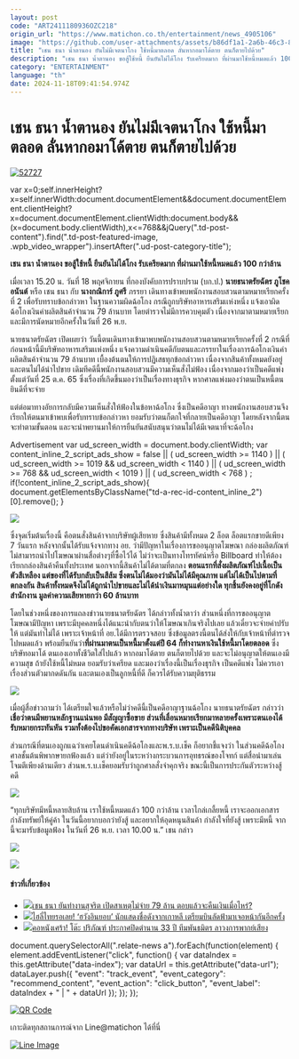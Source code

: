 ```yaml
---
layout: post
code: "ART2411180936OZC218"
origin_url: "https://www.matichon.co.th/entertainment/news_4905106"
image: "https://github.com/user-attachments/assets/b86df1a1-2a6b-46c3-8c0f-1db923e49ee2"
title: "เชน ธนา น้ำตานอง ยันไม่มีเจตนาโกง ใช้หนี้มาตลอด ลั่นหากอมาโด้ตาย ตนก็ตายไปด้วย"
description: "เชน ธนา น้ำตานอง ขอสู้ใช้หนี้ ยืนยันไม่ได้โกง รับเครียดมาก ที่ผ่านมาใช้หนี้หมดแล้ว 100 กว่าล้าน"
category: "ENTERTAINMENT"
language: "th"
date: 2024-11-18T09:41:54.974Z
---
```


# เชน ธนา น้ำตานอง ยันไม่มีเจตนาโกง ใช้หนี้มาตลอด ลั่นหากอมาโด้ตาย ตนก็ตายไปด้วย

[![](https://www.matichon.co.th/wp-content/uploads/2024/11/52727.jpg "52727")](https://www.matichon.co.th/wp-content/uploads/2024/11/52727.jpg)

var x=0;self.innerHeight?x=self.innerWidth:document.documentElement&&document.documentElement.clientHeight?x=document.documentElement.clientWidth:document.body&&(x=document.body.clientWidth),x<=768&&jQuery(".td-post-content").find(".td-post-featured-image, .wpb\_video\_wrapper").insertAfter(".ud-post-category-title");

**เชน ธนา น้ำตานอง ขอสู้ใช้หนี้ ยืนยันไม่ได้โกง รับเครียดมาก ที่ผ่านมาใช้หนี้หมดแล้ว 100 กว่าล้าน**

เมื่อเวลา 15.20 น. วันที่ 18 พฤศจิกายน ที่กองบังคับการปราบปราม (บก.ป.) **นายธนาตรัยฉัตร ภูโชคอนันต์** หรือ เชน ธนา กับ **นางกณิการ์ ภูศรี** ภรรยา เดินทางเข้าพบพนักงานสอบสวนตามหมายเรียกครั้งที่ 2 เพื่อรับทราบข้อกล่าวหา ในฐานความผิดฉ้อโกง กรณีถูกบริษัทอาหารเสริมเเห่งหนึ่ง แจ้งเอาผิดฉ้อโกงเงินค่าผลิตสินค้าจำนวน 79 ล้านบาท โดยตำรวจไม่มีการควบคุมตัว เนื่องจากมาตามหมายเรียกและมีการนัดหมายอีกครั้งในวันที่ 26 พ.ย.

นายธนาตรัยฉัตร เปิดเผยว่า วันนี้ตนเดินทางเข้ามาพบพนักงานสอบสวนตามหมายเรียกครั้งที่ 2 กรณีที่ก่อนหน้านี้มีบริษัทอาหารเสริมเเห่งหนึ่ง แจ้งความดำเนินคดีกับตนและภรรยาในเรื่องการฉ้อโกงเงินค่าผลิตสินค้าจำนวน 79 ล้านบาท เบื้องต้นตนให้การปฏิเสธทุกข้อกล่าวหา เนื่องจากสินค้าทั้งหมดยังอยู่ และตนไม่ได้นำไปขาย เดิมทีคดีนี้พนักงานสอบสวนมีความเห็นสั่งไม่ฟ้อง เนื่องจากมองว่าเป็นคดีแพ่งตั้งแต่วันที่ 25 ต.ค. 65 ซึ่งเรื่องที่เกิดขึ้นมองว่าเป็นเรื่องทางธุรกิจ หากศาลแพ่งมองว่าตนเป็นหนี้ตนยินดีที่จะจ่าย

แต่ต่อมาทางอัยการกลับมีความเห็นสั่งให้ฟ้องในข้อหาฉ้อโกง ซึ่งเป็นคดีอาญา ทางพนักงานสอบสวนจึงเรียกให้ตนมาเข้าพบเพื่อรับทราบข้อกล่าวหา ยอมรับว่าตนก็ตกใจที่กลายเป็นคดีอาญา โดยหลังจากนี้ตนจะทำตามขั้นตอน และจะนำพยานมาให้การยืนยันสนับสนุนว่าตนไม่ได้มีเจตนาที่จะฉ้อโกง

Advertisement var ud\_screen\_width = document.body.clientWidth; var content\_inline\_2\_script\_ads\_show = false || ( ud\_screen\_width >= 1140 ) || ( ud\_screen\_width >= 1019 && ud\_screen\_width < 1140 ) || ( ud\_screen\_width >= 768 && ud\_screen\_width < 1019 ) || ( ud\_screen\_width < 768 ) ; if(!content\_inline\_2\_script\_ads\_show){ document.getElementsByClassName("td-a-rec-id-content\_inline\_2")\[0\].remove(); }

![](https://www.matichon.co.th/wp-content/uploads/2024/11/S__397082677_0.jpg)

ซึ่งจุดเริ่มต้นเรื่องนี้ คือตนสั่งสินค้าจากบริษัทผู้เสียหาย ซึ่งสินค้ามีทั้งหมด 2 ล็อต ล็อตแรกขายดีเพียง 7 วันแรก หลังจากนั้นได้รับแจ้งจากทาง อย. ว่ามีปัญหาในเรื่องการขออนุญาตโฆษณา กล่องผลิตภัณฑ์ไม่สามารถนำไปโฆษณาผ่านสื่อต่างๆที่ซื้อไว้ได้ ไม่ว่าจะเป็นทางโทรทัศน์หรือ Billboard ทำให้ต้องเรียกกล่องสินค้าคืนทั้งประเทศ นอกจากนี้สินค้าไม่ได้ตามที่ตกลง **ตอนแรกที่สั่งผลิตภัณฑ์ไปเนื้อเป็นตัวสีเหลือง แต่ของที่ได้รับกลับเป็นสีส้ม ซึ่งตนไม่ได้มองว่ามันไม่ได้มีคุณภาพ แต่ไม่ได้เป็นไปตามที่ตกลงกัน สินค้าทั้งหมดจึงไม่ได้ถูกนำไปขายและไม่ได้นำเงินมาหมุนแต่อย่างใด ทุกชิ้นยังคงอยู่ที่โกดังสำนักงาน มูลค่าความเสียหายกว่า 60 ล้านบาท**

โดยในช่วงหนึ่งของการแถลงข่าวนายธนาตรัยฉัตร ได้กล่าวทั้งน้ำตาว่า ส่วนหนึ่งที่การขออนุญาตโฆษณามีปัญหา เพราะมีบุคคลหนึ่งได้แนะนำกับตนว่าให้โฆษณาเกินจริงไปเลย แล้วเดี๋ยวจะจ่ายค่าปรับให้ แต่มันทำไม่ได้ เพราะเจ้าหน้าที่ อย.ได้มีการตรวจสอบ ซึ่งข้อมูลตรงนี้ตนได้ส่งให้กับเจ้าหน้าที่ตำรวจไปหมดแล้ว พร้อมยืนยันว่า**ที่ผ่านมาตนเป็นหนี้มาตั้งแต่ปี 64 ก็ทำงานหาเงินใช้หนี้มาโดยตลอด** ซึ่งบริษัทอมาโด้ ตนเองเอาทั้งชีวิตใส่ไปแล้ว หากอมาโด้ตาย ตนก็ตายไปด้วย และจะไม่อนุญาตให้ตนเองมีความสุข ถ้ายังใช้หนี้ไม่หมด ยอมรับว่าเครียด และมองว่าเรื่องนี้เป็นเรื่องธุรกิจ เป็นคดีแพ่ง ไม่ควรเอาเรื่องส่วนตัวมากดดันกัน และตนเองเป็นลูกหนี้ที่ดี ก็ควรได้รับความยุติธรรม

![](https://www.matichon.co.th/wp-content/uploads/2024/11/S__397082679_0.jpg)

เมื่อผู้สื่อข่าวถามว่า ได้เตรียมใจแล้วหรือไม่ว่าคดีนี้เป็นคดีอาญาฐานฉ้อโกง นายธนาตรัยฉัตร กล่าวว่า **เชื่อว่าตนมีพยานหลักฐานแน่นพอ มีสัญญาซื้อขาย ส่วนที่เลื่อนหมายเรียกมาหลายครั้งเพราะตนเองได้รับหมายกระทันหัน รวมทั้งต้องไปขอคัดเอกสารจากทางบริษัท เพราะเป็นคดีนิติบุคคล**

ส่วนกรณีที่ตนเองถูกแฉว่าเคยโดนดำเนินคดีฉ้อโกงและพ.ร.บ.เช็ค ก็อยากชี้แจงว่า ในส่วนคดีฉ้อโกงศาลชั้นต้นพิพากษายกฟ้องแล้ว แต่ว่ายังอยู่ในระหว่างกระบวนการอุทธรณ์ของโจทก์ แต่สื่อนำมาเล่นโจมตีเพียงด้านเดียว ส่วนพ.ร.บ.เช็คยอมรับว่าถูกศาลสั่งจำคุกจริง ขณะนี้เป็นการประกันตัวระหว่างสู้คดี

![](https://www.matichon.co.th/wp-content/uploads/2024/11/S__397082684_0.jpg)

“ทุกบริษัทมีหนี้หลายสิบล้าน เราใช้หนี้หมดแล้ว 100 กว่าล้าน เวลาไกล่เกลี้ยหนี้ เราจะออกเอกสารกำลังทรัพย์ให้คู่ค้า ในวันนี้อยากบอกว่ายังสู้ และอยากให้อุดหนุนสินค้า กำลังใจที่ยังสู้ เพราะมีหนี้ จากนี้จะมารับข้อมูลฟ้อง ในวันที่ 26 พ.ย. เวลา 10.00 น.” เชน กล่าว

![](https://www.matichon.co.th/wp-content/uploads/2024/11/S__397082677_0-1.jpg)

![](https://www.matichon.co.th/wp-content/uploads/2024/11/S__397082686_0.jpg)

#### ข่าวที่เกี่ยวข้อง

*   [![](https://www.matichon.co.th/wp-content/uploads/2024/11/dkl14-wed.jpg)เชน ธนา ยันทำงานสุจริต เปิดสาเหตุไม่จ่าย 79 ล้าน ตอบแล้วจะคืนเงินเมื่อไหร่?](https://www.matichon.co.th/local/news_4904586)
*   [![](https://www.matichon.co.th/wp-content/uploads/2024/11/2-163.jpg)ไฮลี่ไทยรอเลย! ‘ฮวังอินยอบ’ นักแสดงชื่อดังจากเกาหลี เตรียมบินลัดฟ้ามาเจอหน้ากันอีกครั้ง](https://www.matichon.co.th/entertainment/news_4904771)
*   [![](https://www.matichon.co.th/wp-content/uploads/2024/11/dkl13-wed.jpg)คอหนังเศร้า! โต๊ะ ปริภัณฑ์ ประกาศปิดตำนาน 33 ปี ทีมพันธมิตร ลาวงการพากย์เสียง](https://www.matichon.co.th/entertainment/thai-entertainment/news_4904465)

document.querySelectorAll(".relate-news a").forEach(function(element) { element.addEventListener("click", function() { var dataIndex = this.getAttribute("data-index"); var dataUrl = this.getAttribute("data-url"); dataLayer.push({ "event": "track\_event", "event\_category": "recommend\_content", "event\_action": "click\_button", "event\_label": dataIndex + " | " + dataUrl }); }); });

[![QR Code](https://www.matichon.co.th/wp-content/uploads/2023/07/wob1371z.jpg)](https://lin.ee/ht0nDxX)

เกาะติดทุกสถานการณ์จาก Line@matichon ได้ที่นี่

[![Line Image](https://www.matichon.co.th/wp-content/uploads/2023/07/th.png)](https://lin.ee/ht0nDxX)